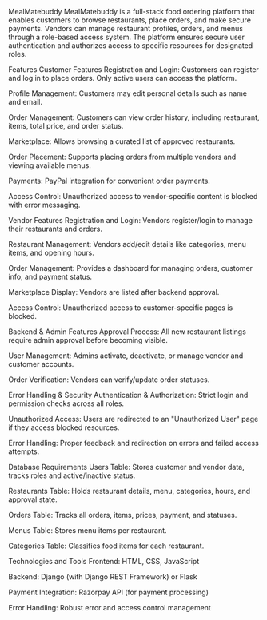 MealMatebuddy
MealMatebuddy is a full-stack food ordering platform that enables customers to browse restaurants, place orders, and make secure payments. Vendors can manage restaurant profiles, orders, and menus through a role-based access system. The platform ensures secure user authentication and authorizes access to specific resources for designated roles.

Features
Customer Features
Registration and Login: Customers can register and log in to place orders. Only active users can access the platform.

Profile Management: Customers may edit personal details such as name and email.

Order Management: Customers can view order history, including restaurant, items, total price, and order status.

Marketplace: Allows browsing a curated list of approved restaurants.

Order Placement: Supports placing orders from multiple vendors and viewing available menus.

Payments: PayPal integration for convenient order payments.

Access Control: Unauthorized access to vendor-specific content is blocked with error messaging.

Vendor Features
Registration and Login: Vendors register/login to manage their restaurants and orders.

Restaurant Management: Vendors add/edit details like categories, menu items, and opening hours.

Order Management: Provides a dashboard for managing orders, customer info, and payment status.

Marketplace Display: Vendors are listed after backend approval.

Access Control: Unauthorized access to customer-specific pages is blocked.

Backend & Admin Features
Approval Process: All new restaurant listings require admin approval before becoming visible.

User Management: Admins activate, deactivate, or manage vendor and customer accounts.

Order Verification: Vendors can verify/update order statuses.

Error Handling & Security
Authentication & Authorization: Strict login and permission checks across all roles.

Unauthorized Access: Users are redirected to an "Unauthorized User" page if they access blocked resources.

Error Handling: Proper feedback and redirection on errors and failed access attempts.

Database Requirements
Users Table: Stores customer and vendor data, tracks roles and active/inactive status.

Restaurants Table: Holds restaurant details, menu, categories, hours, and approval state.

Orders Table: Tracks all orders, items, prices, payment, and statuses.

Menus Table: Stores menu items per restaurant.

Categories Table: Classifies food items for each restaurant.

Technologies and Tools
Frontend: HTML, CSS, JavaScript

Backend: Django (with Django REST Framework) or Flask

Payment Integration: Razorpay API (for payment processing)

Error Handling: Robust error and access control management
